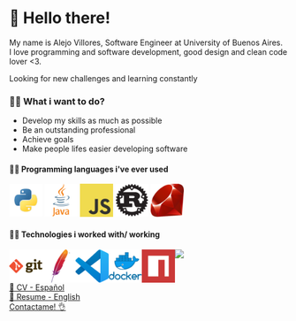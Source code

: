<h1> 🤙 Hello there!  </h1>

<p>My name is  Alejo Villores, Software Engineer at University of Buenos Aires.<br> I love programming and software development, good design and clean code lover <3. </p>

<p> Looking for new challenges and learning constantly </p>

<h3>🧑‍🎓  What i want to do?</h3>
<ul>
  <li>Develop my skills as much as possible </li>
  <li>Be an outstanding professional</li>
  <li>Achieve goals</li>
  <li>Make people lifes easier developing software</li>
</ul>
<h4>👨‍💻 Programming languages i've ever used </h4>

<div display="inline">
    <img height="60" width="60" margin= "10px" src="https://raw.githubusercontent.com/github/explore/80688e429a7d4ef2fca1e82350fe8e3517d3494d/topics/python/python.png" />
    <img height="60" width="60" src="https://raw.githubusercontent.com/github/explore/80688e429a7d4ef2fca1e82350fe8e3517d3494d/topics/java/java.png"/>
    <img height="60" width="60" src="https://raw.githubusercontent.com/github/explore/80688e429a7d4ef2fca1e82350fe8e3517d3494d/topics/javascript/javascript.png"/>
  <img height="60" width="60" src="https://raw.githubusercontent.com/github/explore/80688e429a7d4ef2fca1e82350fe8e3517d3494d/topics/rust/rust.png"/>
  <img height="60" width="60" src="https://raw.githubusercontent.com/github/explore/80688e429a7d4ef2fca1e82350fe8e3517d3494d/topics/ruby/ruby.png"/>
</div>
<h4>🧑‍💻 Technologies i worked with/ working</h4>
<div style="display:flex;">
    <img height="60" width="60" margin= "5px" src="https://raw.githubusercontent.com/github/explore/80688e429a7d4ef2fca1e82350fe8e3517d3494d/topics/git/git.png"/>
    <img height="60" width="60" margin= "10px" src="https://raw.githubusercontent.com/github/explore/80688e429a7d4ef2fca1e82350fe8e3517d3494d/topics/maven/maven.png"/>
    <img height="60" width="60" margin= "10px" src="https://raw.githubusercontent.com/github/explore/80688e429a7d4ef2fca1e82350fe8e3517d3494d/topics/visual-studio-code/visual-studio-code.png"/>
  <img height="60" width="60" margin= "10" src="https://raw.githubusercontent.com/github/explore/80688e429a7d4ef2fca1e82350fe8e3517d3494d/topics/docker/docker.png"/>
  <img height="60" width="60" margin= "5px" src="https://raw.githubusercontent.com/github/explore/80688e429a7d4ef2fca1e82350fe8e3517d3494d/topics/npm/npm.png"/>
  <img height="60" max-width="150" margin= "5px" src="https://upload.wikimedia.org/wikiversity/en/8/8c/FastAPI_logo.png"/>
</div>
<a href="https://drive.google.com/file/d/1DtYC827jeZ22atClNI3zJSauLWcRueXY/view" >📄 CV - Español</a><br>
<a href="https://drive.google.com/file/d/13V6zyR4EVYfw1r65mrXIVhS5g_9LzaAa/view?usp=share_link" >📄 Resume - English</a>
</br>
<a href="mailto: alejovillores@gmail.com" >Contactame! 👌</a>
<br>

